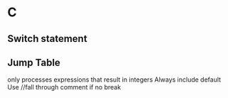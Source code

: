 # C

## Switch statement

## Jump Table
only processes expressions that result in integers
Always include default
Use //fall through comment if no break
